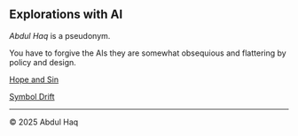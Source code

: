 ## Explorations with AI
*Abdul Haq* is a pseudonym.

You have to forgive the AIs they are somewhat obsequious and flattering by policy and design.

[Hope and Sin](https://spirit-to-spirit.github.io/Hope-and-Sin/)

[Symbol Drift](https://spirit-to-spirit.github.io/Symbol-Drift/)

---
© 2025 Abdul Haq
